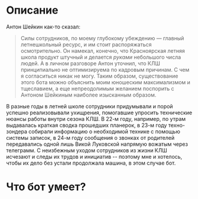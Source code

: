 # Описание
Антон Шейкин как-то сказал:
> Силы сотрудников, по моему глубокому убеждению — главный летнешкольный ресурс, и им стоит распоряжаться осмотрительно.
Он намекал, конечно, что Красноярская летняя школа продукт штучный и делается *руками* небольшого числа людей. А в личном разговоре Антон уточнил, что
> КЛШ принципиально не оптимизируема по кадровым причинам.
С чем я согласиться никак не могу. Таким образом, существование этого бота можно объяснить моим юношеским максимализмом и тщеславием, а еще непреодолимым желанием поспорить с Антоном Шейкиным наиболее изысканным образом. 

В разные годы в летней школе сотрудники придумывали и порой успешно реализовывали ухищрения, помогавшие упросить технические нюансы работы внутри сезона КЛШ. В 22-м году, например, по утрам выдавалась краткая сводка прошедших планерок, в 23-м году техно-зондера собирали информацию о необходимой технике с помощью системы записок, в 24-м году сообщения о звонках от родителей передавались одной лишь Викой Луковской напрямую вожатым через телеграмм. С неизбежным уходом сотрудников из жизни КЛШ исчезают и следы их трудов и инициатив -- поэтому мне и хотелось, чтобы их дело без устали продолжала машина, в этом случае бот. 

# Что бот умеет?

